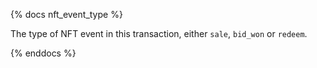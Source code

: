 {% docs nft_event_type %}

The type of NFT event in this transaction, either `sale`,  `bid_won` or `redeem`. 

{% enddocs %}